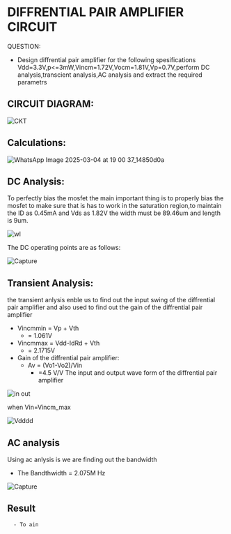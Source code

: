 # DIFFRENTIAL PAIR AMPLIFIER CIRCUIT
   QUESTION:
   - Design diffrential pair amplifier for the following spesifications Vdd=3.3V,p<=3mW,Vincm=1.72V,Vocm=1.81V,Vp=0.7V,perform DC analysis,transcient analysis,AC analysis and extract the required 
   parametrs

## CIRCUIT DIAGRAM:

![CKT](https://github.com/user-attachments/assets/ec518483-b0a0-4163-b628-21b4dde56f8f)

## Calculations:
![WhatsApp Image 2025-03-04 at 19 00 37_14850d0a](https://github.com/user-attachments/assets/ea831526-cf8d-48ed-9609-abcde37a6d7a)


## DC Analysis:

To perfectly bias the mosfet the main important thing is to properly bias the mosfet to make sure that is has to work in the saturation region,to maintain the ID as 0.45mA and Vds as 1.82V  the width must be 89.46um and length is 9um.

![wl](https://github.com/user-attachments/assets/e4a02964-756e-4bfd-8ac7-41dc5d3f12d3)

The DC operating points are as follows:

![Capture](https://github.com/user-attachments/assets/bd8f8c7a-0902-4aca-ba6b-b42d5ea46233)

## Transient Analysis:
the transient anlysis enble us to find out the input swing of the diffrential pair amplifier and also used to find out the gain of the diffrential pair amplifier 
   - Vincmmin = Vp + Vth
     - = 1.061V
   - Vincmmax = Vdd-IdRd + Vth
     - = 2.1715V
- Gain of the diffrential pair amplifier:
   - Av = (Vo1-Vo2)/Vin
     - =4.5 V/V 
The input and output wave form of the diffrential pair amplifier 

![in out](https://github.com/user-attachments/assets/86132609-e4a2-40a1-8560-01fcfb8f2e7d)

when Vin=Vincm_max

![Vdddd](https://github.com/user-attachments/assets/c542447a-9ffc-4f34-beb2-4a6d751171c3)

## AC analysis

Using  ac anlysis is we are finding out the bandwidth
- The Bandthwidth = 2.075M Hz

![Capture](https://github.com/user-attachments/assets/43b60445-072d-48f9-8c8f-15d9d2e768a4)

## Result 
      - To ain





  
